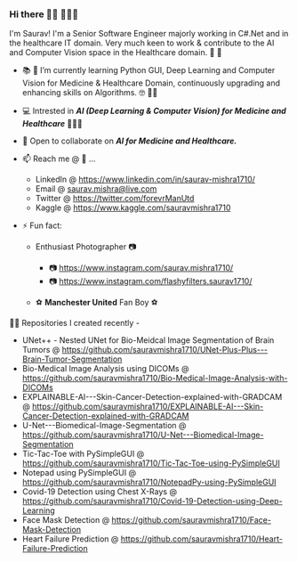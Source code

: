 ### Hi there 🙋‍♂️ 👨🏼‍💻

I'm Saurav! I'm a Senior Software Engineer majorly working in C#.Net and in the healthcare IT domain. Very much keen to work & contribute to the AI and Computer Vision space in the Healthcare domain. :construction_worker: :hospital:

- :books: :notebook: I’m currently learning Python GUI, Deep Learning and Computer Vision for Medicine & Healthcare Domain, continuously upgrading and enhancing skills on Algorithms. :nerd_face: 🐱‍👓


- :computer: Intrested in ***AI (Deep Learning & Computer Vision) for Medicine and Healthcare*** 👨🏼‍💻

- 👯 Open to collaborate on ***AI for Medicine and Healthcare.***


- 📫 Reach me @ :email: ...
    - LinkedIn @ https://www.linkedin.com/in/saurav-mishra1710/
    - Email @ saurav.mishra@live.com 
    - Twitter @ https://twitter.com/forevrManUtd
    - Kaggle @ https://www.kaggle.com/sauravmishra1710


- ⚡ Fun fact: 

    - Enthusiast Photographer :camera:

        - :camera: https://www.instagram.com/saurav.mishra1710/
        - :camera: https://www.instagram.com/flashyfilters.saurav1710/

    - :soccer: **Manchester United** Fan Boy :soccer:


👨‍💻 Repositories I created recently - 

  - UNet++ - Nested UNet for Bio-Meidcal Image Segmentation of Brain Tumors @ https://github.com/sauravmishra1710/UNet-Plus-Plus---Brain-Tumor-Segmentation
  - Bio-Medical Image Analysis using DICOMs @ https://github.com/sauravmishra1710/Bio-Medical-Image-Analysis-with-DICOMs
  - EXPLAINABLE-AI---Skin-Cancer-Detection-explained-with-GRADCAM @ https://github.com/sauravmishra1710/EXPLAINABLE-AI---Skin-Cancer-Detection-explained-with-GRADCAM
  - U-Net---Biomedical-Image-Segmentation @ https://github.com/sauravmishra1710/U-Net---Biomedical-Image-Segmentation
  - Tic-Tac-Toe with PySimpleGUI @ https://github.com/sauravmishra1710/Tic-Tac-Toe-using-PySimpleGUI
  - Notepad using PySimpleGUI @ https://github.com/sauravmishra1710/NotepadPy-using-PySimpleGUI
  - Covid-19 Detection using Chest X-Rays @ https://github.com/sauravmishra1710/Covid-19-Detection-using-Deep-Learning
  - Face Mask Detection @ https://github.com/sauravmishra1710/Face-Mask-Detection
  - Heart Failure Prediction @ https://github.com/sauravmishra1710/Heart-Failure-Prediction
